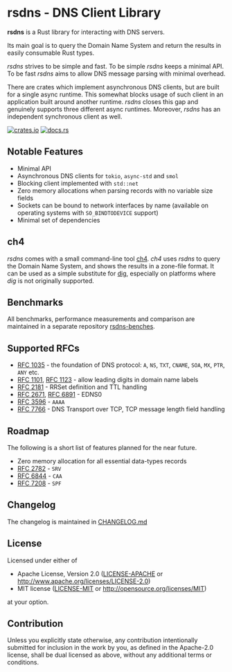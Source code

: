 # rsdns - DNS Client Library

**rsdns** is a Rust library for interacting with DNS servers.

Its main goal is to query the Domain Name System and return the results in easily
consumable Rust types.

*rsdns* strives to be simple and fast. To be simple *rsdns* keeps a minimal API.
To be fast *rsdns* aims to allow DNS message parsing with minimal overhead.

There are crates which implement asynchronous DNS clients, but are built for a single
async runtime. This somewhat blocks usage of such client in an application built around
another runtime. *rsdns* closes this gap and genuinely supports three different async
runtimes. Moreover, *rsdns* has an independent synchronous client as well.

[![crates.io][crates-badge]][crates-url]
[![docs.rs][docs-badge]][docs-url]

[crates-badge]: https://img.shields.io/crates/v/rsdns.svg
[crates-url]: https://crates.io/crates/rsdns
[docs-badge]: https://img.shields.io/docsrs/rsdns
[docs-url]: https://docs.rs/rsdns/latest/rsdns

## Notable Features

* Minimal API
* Asynchronous DNS clients for `tokio`, `async-std` and `smol`
* Blocking client implemented with `std::net`
* Zero memory allocations when parsing records with no variable size fields
* Sockets can be bound to network interfaces by name (available on operating
  systems with `SO_BINDTODEVICE` support)
* Minimal set of dependencies


## ch4

*rsdns* comes with a small command-line tool [ch4](https://github.com/r-bk/ch4).
*ch4* uses *rsdns* to query the Domain Name System,
and shows the results in a zone-file format.
It can be used as a simple substitute for [dig](https://en.wikipedia.org/wiki/Dig_(command)),
especially on platforms where *dig* is not originally supported.

## Benchmarks

All benchmarks, performance measurements and comparison are maintained in a separate
repository [rsdns-benches](https://github.com/r-bk/rsdns-benches).


## Supported RFCs

* [RFC 1035] - the foundation of DNS protocol: `A`, `NS`, `TXT`, `CNAME`, `SOA`, `MX`, `PTR`, `ANY` etc.
* [RFC 1101], [RFC 1123] - allow leading digits in domain name labels
* [RFC 2181] - RRSet definition and TTL handling
* [RFC 2671], [RFC 6891] - EDNS0
* [RFC 3596] - `AAAA`
* [RFC 7766] - DNS Transport over TCP, TCP message length field handling

[RFC 1035]: https://www.rfc-editor.org/rfc/rfc1035.html
[RFC 1101]: https://www.rfc-editor.org/rfc/rfc1101.html
[RFC 1123]: https://www.rfc-editor.org/rfc/rfc1123.html
[RFC 2181]: https://www.rfc-editor.org/rfc/rfc2181#section-5
[RFC 2671]: https://www.rfc-editor.org/rfc/rfc2671.html
[RFC 3596]: https://www.rfc-editor.org/rfc/rfc3596.html
[RFC 6891]: https://www.rfc-editor.org/rfc/rfc6891.html
[RFC 7766]: https://www.rfc-editor.org/rfc/rfc7766.html

## Roadmap

The following is a short list of features planned for the near future.

* Zero memory allocation for all essential data-types records
* [RFC 2782](https://www.rfc-editor.org/rfc/rfc2782.html) - `SRV`
* [RFC 6844](https://www.rfc-editor.org/rfc/rfc6844.html) - `CAA`
* [RFC 7208](https://www.rfc-editor.org/rfc/rfc7208.html) - `SPF`


## Changelog

The changelog is maintained in [CHANGELOG.md](CHANGELOG.md)


## License

Licensed under either of

* Apache License, Version 2.0
  ([LICENSE-APACHE](LICENSE-APACHE) or http://www.apache.org/licenses/LICENSE-2.0)
* MIT license
  ([LICENSE-MIT](LICENSE-MIT) or http://opensource.org/licenses/MIT)

at your option.


## Contribution

Unless you explicitly state otherwise, any contribution intentionally submitted
for inclusion in the work by you, as defined in the Apache-2.0 license, shall be
dual licensed as above, without any additional terms or conditions.
